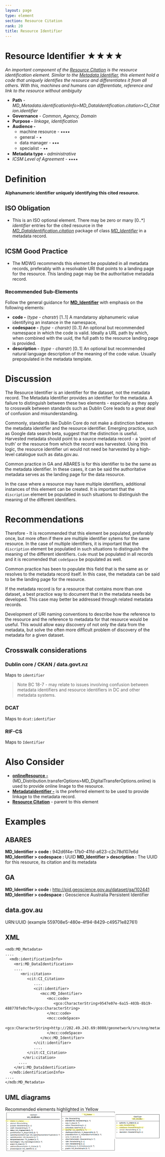 ```yaml
---
layout: page
type: element
section: Resource Citation
rank: 20
title: Resource Identifier
---
```

# Resource Identifier ★★★★
*An important component of the [Resource Citation](./class-CI_Citation) is the resource identification element.  Similar to the [Metadata Identifier](./MetadataIdentifier), this element hold a code that uniquely identifies the resource and differentiates it from all others. With this, machines and humans can differentiate, reference and link to the resource without ambiguity*

- **Path** - *MD_Metadata.identificationInfo>MD_DataIdentification.citation>CI_Citation.identifier*
- **Governance** -  *Common, Agency, Domain*
- **Purpose -** *linkage, identification*
- **Audience -** 
  - machine resource - ⭑⭑⭑⭑
  - general - ⭑
  - data manager - ⭑⭑⭑
  - specialist - ⭑⭑
- **Metadata type -** *administrative*
- *ICSM Level of Agreement* - ⭑⭑⭑⭑

# Definition 
**Alphanumeric identifier uniquely identifying this cited resource.**

## ISO Obligation 
- This is an ISO optional element. There may be zero or many [0..\*] *identifier* entries for the cited resource in the  *[MD_DataIdentification.citation](./ResourceCitation)* package of class *[MD_Identifier](./class-MD_Identifier)*  in a metadata record.

##  ICSM Good Practice 
- The MDWG recommends this element be populated in all metadata records, preferably with a resolvable URI that points to a landing page for the resource. This landing page may be the authoritative metadata record.

### Recommended Sub-Elements
Follow the general guidance for **[MD_Identifier](./class-MD_Identifier)** with emphasis on the following elements:
- **code -** (*type - charstr*) [1..1] A mandataroy alphanumeric value identifying an instance in the namespace, 
- **codespace -** *(type - charstr)* [0..1] An optional but recommended namespace in which the code is valid. Ideally a  URL  path by which, when combined with the uuid, the full path to the resource landing page is provided.
- **description -** (*type - charstr*) [0..1] An optional but recommended natural language description of the meaning of the code value. Usually prepopulated in the metadata template.

# Discussion 
The Resource Identifier is an identifier for the dataset, not the metadata record. The Metadata Identifier  provides an identifier for the metadata. A failure to distinguish between these two elements - especially as they apply to crosswalk between standards such as Dublin Core leads to a great deal of confusion and misunderstanding.

Commonly, standards like Dublin Core do not make a distinction between the metadata identifier and the resource identifier. Emerging practice, such as Google data search beta, suggest that the distinction is useful. Harvested metadata should point to a source metadata record - a 'point of truth' or the resource from which the record was harvested. Using this logic, the resource identifier uri would not need be harvested by a high-level catalogue such as data.gov.au.

Common practice in GA and ABARES is for this identifier to be the same as the metadata identifier. In these cases, it can be said the authoritative metadata serves as the landing page for the data resource.

In the case where a resource may have multiple identifiers, additional instances of this element can be created. It is  important that  the `discription` element be populatied in such situations to distinguish the meaning of the different identifiers.

# Recommendations 
Therefore - It is recommended that this element be populated, preferably once, but more often if there are multiple identifier sytems for the same resource. In the case of multiple identifiers, it is important that  the `discription` element be populatied in such situations to distinguish the meaning of the different identifiers. `Code` must be populated in all records and it is recomended that `codeSpace` be populated as well.

Common practice has been to populate this field that is the same as or resolves to the metadata record itself. In this case, the metadata can be said to be the landing page for the resource. 

If the metadata record is for a resource that contains more than one dataset, a best practice way to document that in the metadata needs be developed. This case may better be addressed through related metadata records.

Development of URI naming conventions to describe how the reference to the resource and the reference to metadata for that resource would be useful. This would allow easy discovery of not only the data from the metadata, but solve the often more difficult problem of discovery of the metadata for a given dataset.

## Crosswalk considerations

### Dublin core / CKAN / data.govt.nz
Maps to `identifier`  
> Note BC 18-7 - may relate to issues involving confusion between metadata identifiers and resource identifiers in DC and other metadata systems.

### DCAT
Maps to `dcat:identifier` 

### RIF-CS
Maps to `Identifier` 

# Also Consider
- **[onlineResource -](./DistributionInfo)** (MD_Distribution.transferOptions>MD_DigitalTransferOptions.online) is used to provide online linage to the resource.
- **[MetadataIdentifier -](./MetadataIdentifier)** is the preferred element to be used to provide linkage to the metadata record.
- **[Resource  Citation](./ResourceCitation)** - parent to this element

# Examples

## ABARES
**MD_Identifier > code :** 942d6f4e-17b0-41fd-a623-c2c78d107e6d
**MD_Identifier > codespace :** UUID
**MD_Identifier > description :** The UUID for this resource, its citation and its metadata

## GA
**MD_Identifier > code :** http://pid.geoscience.gov.au/dataset/ga/102441
**MD_Identifier > codespace :**  Geoscience Australia Persistent Identifier

## data.gov.au
URN:UUID (example 559708e5-480e-4f94-8429-c49571e82761)


## XML 
```
<mdb:MD_Metadata>
....
  <mdb:identificationInfo>
    <mri:MD_DataIdentification>
    ....
       <mri:citation>
          <cit:CI_Citation>
             ....
             <cit:identifier>
                <mcc:MD_Identifier>
                   <mcc:code>
                      <gco:CharacterString>9547e07e-6a15-403b-8b19-488778fe0cf0</gco:CharacterString>
                   </mcc:code>
                   <mcc:codeSpace>
                      <gco:CharacterString>http://202.49.243.69:8080/geonetwork/srv/eng/metadata/</gco:CharacterString>
                   </mcc:codeSpace>
                </mcc:MD_Identifier>
             </cit:identifier>
             ....
          </cit:CI_Citation>
        </mri:citation>
      ....
    </mri:MD_DataIdentification>
  </mdb:identificationInfo>
....
</mdb:MD_Metadata>
```

## UML diagrams
Recommended elements highlighted in Yellow
![resourceIdentifier](../images/ResourceIdentifierUML.png)
